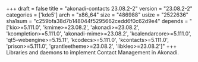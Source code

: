 +++
draft = false
title = "akonadi-contacts 23.08.2-2"
version = "23.08.2-2"
categories = ['kde5']
arch = "x86_64"
size = "486988"
usize = "2522636"
sha1sum = "c259bfa38d7b148044f5295662cedd6f0c62d9e4"
depends = "['kio>=5.111.0', 'kmime>=23.08.2', 'akonadi>=23.08.2', 'kcompletion>=5.111.0', 'akonadi-mime>=23.08.2', 'kcalendarcore>=5.111.0', 'qt5-webengine>=5.15.11', 'kcodecs>=5.111.0', 'kcontacts>=5.111.0', 'prison>=5.111.0', 'grantleetheme>=23.08.2', 'libkleo>=23.08.2']"
+++
Libraries and daemons to implement Contact Management in Akonadi.